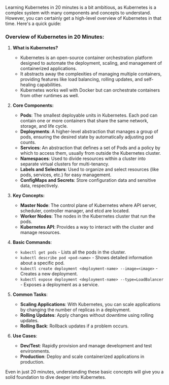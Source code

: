 Learning Kubernetes in 20 minutes is a bit ambitious, as Kubernetes is a complex system with many components and concepts to understand. However, you can certainly get a high-level overview of Kubernetes in that time. Here's a quick guide:

### Overview of Kubernetes in 20 Minutes:

1. **What is Kubernetes?**
    
    - Kubernetes is an open-source container orchestration platform designed to automate the deployment, scaling, and management of containerized applications.
    - It abstracts away the complexities of managing multiple containers, providing features like load balancing, rolling updates, and self-healing capabilities.
    - Kubernetes works well with Docker but can orchestrate containers from other runtimes as well.
2. **Core Components:**
    
    - **Pods**: The smallest deployable units in Kubernetes. Each pod can contain one or more containers that share the same network, storage, and life cycle.
    - **Deployments**: A higher-level abstraction that manages a group of pods, ensuring the desired state by automatically adjusting pod counts.
    - **Services**: An abstraction that defines a set of Pods and a policy by which to access them, usually from outside the Kubernetes cluster.
    - **Namespaces**: Used to divide resources within a cluster into separate virtual clusters for multi-tenancy.
    - **Labels and Selectors**: Used to organize and select resources (like pods, services, etc.) for easy management.
    - **ConfigMaps and Secrets**: Store configuration data and sensitive data, respectively.
3. **Key Concepts:**
    
    - **Master Node**: The control plane of Kubernetes where API server, scheduler, controller manager, and etcd are located.
    - **Worker Nodes**: The nodes in the Kubernetes cluster that run the pods.
    - **Kubernetes API**: Provides a way to interact with the cluster and manage resources.
4. **Basic Commands**:
    
    - `kubectl get pods` - Lists all the pods in the cluster.
    - `kubectl describe pod <pod-name>` - Shows detailed information about a specific pod.
    - `kubectl create deployment <deployment-name> --image=<image>` - Creates a new deployment.
    - `kubectl expose deployment <deployment-name> --type=LoadBalancer` - Exposes a deployment as a service.
5. **Common Tasks**:
    
    - **Scaling Applications**: With Kubernetes, you can scale applications by changing the number of replicas in a deployment.
    - **Rolling Updates**: Apply changes without downtime using rolling updates.
    - **Rolling Back**: Rollback updates if a problem occurs.
6. **Use Cases**:
    
    - **Dev/Test**: Rapidly provision and manage development and test environments.
    - **Production**: Deploy and scale containerized applications in production.

Even in just 20 minutes, understanding these basic concepts will give you a solid foundation to dive deeper into Kubernetes.